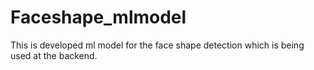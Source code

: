 # Faceshape_mlmodel

This is developed ml model for the face shape detection which is being used at the backend.
